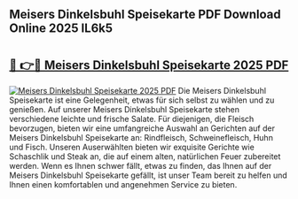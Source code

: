 ## Meisers Dinkelsbuhl Speisekarte PDF Download Online 2025 lL6k5

# <h2><a href="http://gcb35k2.nevu.top/?p=Meisers+Dinkelsbuhl+Speisekarte">🔗 👉🔴 Meisers Dinkelsbuhl Speisekarte 2025 PDF</a></h2>

[![Meisers Dinkelsbuhl Speisekarte 2025 PDF](https://i.imgur.com/dBaPXMq.png)](http://gcb35k2.nevu.top/?p=Meisers+Dinkelsbuhl+Speisekarte)
Die Meisers Dinkelsbuhl Speisekarte ist eine Gelegenheit, etwas für sich selbst zu wählen und zu genießen. Auf unserer Meisers Dinkelsbuhl Speisekarte stehen verschiedene leichte und frische Salate. Für diejenigen, die Fleisch bevorzugen, bieten wir eine umfangreiche Auswahl an Gerichten auf der Meisers Dinkelsbuhl Speisekarte an: Rindfleisch, Schweinefleisch, Huhn und Fisch. Unseren Auserwählten bieten wir exquisite Gerichte wie Schaschlik und Steak an, die auf einem alten, natürlichen Feuer zubereitet werden. Wenn es Ihnen schwer fällt, etwas zu finden, das Ihnen auf der Meisers Dinkelsbuhl Speisekarte gefällt, ist unser Team bereit zu helfen und Ihnen einen komfortablen und angenehmen Service zu bieten.
